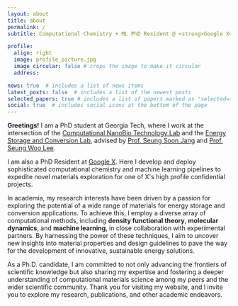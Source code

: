 ```yaml
---
layout: about
title: about
permalink: /
subtitle: Computational Chemistry + ML PhD Resident @ <strong>Google X</strong> | PhD @ <strong>Georgia Tech</strong> 

profile:
  align: right
  image: profile_picture.jpg
  image_circular: false # crops the image to make it circular
  address: 

news: true  # includes a list of news items
latest_posts: false  # includes a list of the newest posts
selected_papers: true # includes a list of papers marked as "selected={true}"
social: true  # includes social icons at the bottom of the page
---
```


<strong>Greetings!</strong> I am a PhD student at Georgia Tech, where I work at the intersection of the [Computational NanoBio Technology Lab](https://cnbt.mse.gatech.edu) and the [Energy Storage and Conversion Lab](https://escl.gatech.edu), advised by [Prof. Seung Soon Jang](https://research.gatech.edu/seung-soon-jang) and [Prof. Seung Woo Lee](https://research.gatech.edu/seung-woo-lee).

I am also a PhD Resident at [Google X](https://x.company). Here I develop and deploy sophisticated computational chemistry and machine learning pipelines to expedite novel materials exploration for one of X's high profile confidential projects.

In academia, my research interests have been driven by a passion for exploring the potential of a wide range of materials for energy storage and conversion applications. To achieve this, I employ a diverse array of computational methods, including <strong>density functional theory</strong>, <strong>molecular dynamics</strong>, and <strong>machine learning</strong>, in close collaboration with experimental partners. By harnessing the power of these techniques, I aim to uncover new insights into material properties and design guidelines to pave the way for the development of innovative, sustainable energy solutions.

As a Ph.D. candidate, I am committed to not only advancing the frontiers of scientific knowledge but also sharing my expertise and fostering a deeper understanding of computational materials science among my peers and the wider scientific community. Thank you for visiting my website, and I invite you to explore my research, publications, and other academic endeavors.
